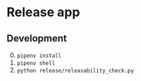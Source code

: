 # Release app

## Development
0. `pipenv install`
0. `pipenv shell`
0. `python release/releasability_check.py`
